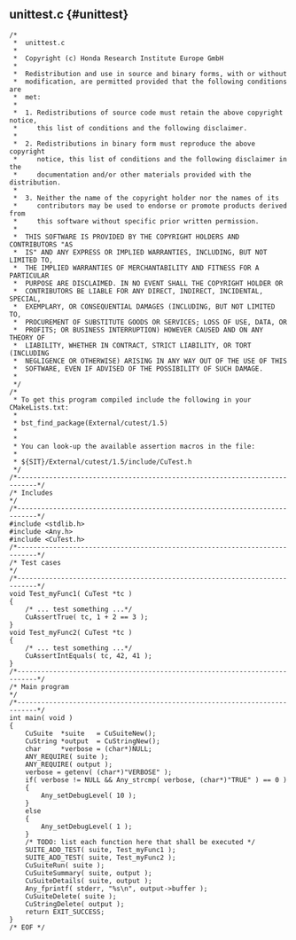 ## unittest.c         {#unittest}


    /*
     *  unittest.c
     *
     *  Copyright (c) Honda Research Institute Europe GmbH
     *
     *  Redistribution and use in source and binary forms, with or without
     *  modification, are permitted provided that the following conditions are
     *  met:
     *
     *  1. Redistributions of source code must retain the above copyright notice,
     *     this list of conditions and the following disclaimer.
     *
     *  2. Redistributions in binary form must reproduce the above copyright
     *     notice, this list of conditions and the following disclaimer in the
     *     documentation and/or other materials provided with the distribution.
     *
     *  3. Neither the name of the copyright holder nor the names of its
     *     contributors may be used to endorse or promote products derived from
     *     this software without specific prior written permission.
     *
     *  THIS SOFTWARE IS PROVIDED BY THE COPYRIGHT HOLDERS AND CONTRIBUTORS "AS
     *  IS" AND ANY EXPRESS OR IMPLIED WARRANTIES, INCLUDING, BUT NOT LIMITED TO,
     *  THE IMPLIED WARRANTIES OF MERCHANTABILITY AND FITNESS FOR A PARTICULAR
     *  PURPOSE ARE DISCLAIMED. IN NO EVENT SHALL THE COPYRIGHT HOLDER OR
     *  CONTRIBUTORS BE LIABLE FOR ANY DIRECT, INDIRECT, INCIDENTAL, SPECIAL,
     *  EXEMPLARY, OR CONSEQUENTIAL DAMAGES (INCLUDING, BUT NOT LIMITED TO,
     *  PROCUREMENT OF SUBSTITUTE GOODS OR SERVICES; LOSS OF USE, DATA, OR
     *  PROFITS; OR BUSINESS INTERRUPTION) HOWEVER CAUSED AND ON ANY THEORY OF
     *  LIABILITY, WHETHER IN CONTRACT, STRICT LIABILITY, OR TORT (INCLUDING
     *  NEGLIGENCE OR OTHERWISE) ARISING IN ANY WAY OUT OF THE USE OF THIS
     *  SOFTWARE, EVEN IF ADVISED OF THE POSSIBILITY OF SUCH DAMAGE.
     *
     */
    /*
     * To get this program compiled include the following in your CMakeLists.txt:
     *
     * bst_find_package(External/cutest/1.5)
     *
     *
     * You can look-up the available assertion macros in the file:
     *
     * ${SIT}/External/cutest/1.5/include/CuTest.h
     */
    /*---------------------------------------------------------------------------*/
    /* Includes                                                                  */
    /*---------------------------------------------------------------------------*/
    #include <stdlib.h>
    #include <Any.h>
    #include <CuTest.h>
    /*---------------------------------------------------------------------------*/
    /* Test cases                                                                */
    /*---------------------------------------------------------------------------*/
    void Test_myFunc1( CuTest *tc )
    {
        /* ... test something ...*/
        CuAssertTrue( tc, 1 + 2 == 3 );
    }
    void Test_myFunc2( CuTest *tc )
    {
        /* ... test something ...*/
        CuAssertIntEquals( tc, 42, 41 );
    }
    /*---------------------------------------------------------------------------*/
    /* Main program                                                              */
    /*---------------------------------------------------------------------------*/
    int main( void )
    {
        CuSuite  *suite   = CuSuiteNew();
        CuString *output  = CuStringNew();
        char     *verbose = (char*)NULL;
        ANY_REQUIRE( suite );
        ANY_REQUIRE( output );
        verbose = getenv( (char*)"VERBOSE" );
        if( verbose != NULL && Any_strcmp( verbose, (char*)"TRUE" ) == 0 )
        {
            Any_setDebugLevel( 10 );
        }
        else
        {
            Any_setDebugLevel( 1 );
        }
        /* TODO: list each function here that shall be executed */
        SUITE_ADD_TEST( suite, Test_myFunc1 );
        SUITE_ADD_TEST( suite, Test_myFunc2 );
        CuSuiteRun( suite );
        CuSuiteSummary( suite, output );
        CuSuiteDetails( suite, output );
        Any_fprintf( stderr, "%s\n", output->buffer );
        CuSuiteDelete( suite );
        CuStringDelete( output );
        return EXIT_SUCCESS;
    }
    /* EOF */
    
